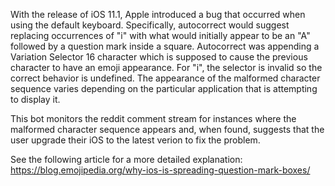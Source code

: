 With the release of iOS 11.1, Apple introduced a bug that occurred when using the default keyboard. Specifically, autocorrect would suggest replacing occurrences of "i" with what would initially appear to be an "A" followed by a question mark inside a square. Autocorrect was appending a Variation Selector 16 character which is supposed to cause the previous character to have an emoji appearance. For "i", the selector is invalid so the correct behavior is undefined. The appearance of the malformed character sequence varies depending on the particular application that is attempting to display it.

This bot monitors the reddit comment stream for instances where the malformed character sequence appears and, when found, suggests that the user upgrade their iOS to the latest verion to fix the problem.

See the following article for a more detailed explanation: https://blog.emojipedia.org/why-ios-is-spreading-question-mark-boxes/
